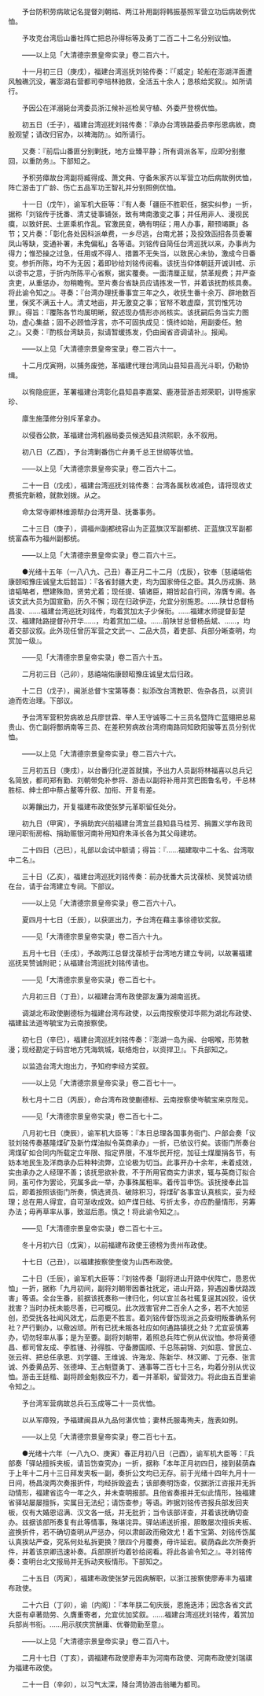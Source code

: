 <!-- { "loadSidebar": true } -->
　　予台防积劳病故记名提督刘朝祜、两江补用副将韩振基照军营立功后病故例优恤。

　　予攻克台湾后山番社阵亡把总孙得标等及勇丁二百二十二名分别议恤。

　　——以上见「大清德宗景皇帝实录」卷二百六十。

　　十一月初三日（庚戌），福建台湾巡抚刘铭传奏：『「威定」轮船在澎湖洋面遭风触礁沉没，署澎湖右营都司李培林驰救，全活五十余人；恳核给奖叙』。如所请行。

　　予因公在洋溺毙台湾委员浙江候补巡检吴守植、外委严登榜优恤。

　　初五日（壬子），福建台湾巡抚刘铭传奏：『承办台湾铁路委员李彤恩病故，商股观望；请改归官办，以裨海防』。如所请行。

　　又奏：『前后山番匪分别剿抚，地方业臻平静；所有调派各军，应即分别撤回，以重防务』。下部知之。

　　予积劳瘴故台湾副将臧得成、萧文典、守备朱家齐以军营立功后病故例优恤，阵亡游击丁广龄、伤亡五品军功王智礼并分别照例优恤。

　　十一日（戊午），谕军机大臣等：『有人奏「疆臣不胜职任，据实纠参」一折，据称「刘铭传于抚番、清丈徒事铺张，致有埤南激变之事；并任用非人、漫视民瘼，以致奸民、土匪乘机作乱。官激民变，确有明征；用人办事，颟顸竭蹶」各节；又片奏：「彰化各处因科派单费，一乡尽逃，台南尤甚；及投效函招各员委署凤山等缺，变通补署，未免偏私」各等语。刘铭传自简任台湾巡抚以来，办事尚为得力；惟恐操之过急，任用或不得人、措置不无失当，以致民心未协，激成今日番变。参折所陈，均不为无因；着即钞给刘铭传阅看。该抚当仰体朝廷开诚训戒、示以谤书之意，于折内所陈平心省察，据实覆奏。一面清厘正赋，禁革规费；并严查贪吏，从重惩办，勿稍瞻徇。至片奏台省缺员应请拣发一节，并着该抚酌核具奏。将此谕令知之』。寻奏：『台湾办理抚番事宜三年之久，收抚生番十余万、辟地数百里，保奖不满五十人。清丈地亩，并无激变之事；官帑不敢虚糜，赏罚惟凭功罪』。得旨：『覆陈各节均属明晰，叙述现办情形亦尚核实。该抚嗣后务当实力图功，虚心集益；固不必顾恤浮言，亦不可固执成见：慎终如始，用副委任。勉之』。又奏：『酌核台湾缺员，拟请暂缓拣发，仍由闽省咨调请补』。报闻。

　　——以上见「大清德宗景皇帝宝录」卷二百六十一。

　　十二月戊寅朔，以捕务废弛，革福建代理台湾凤山县知县高光斗职，仍勒协缉。

　　以徇隐庇匪，革署福建台湾彰化县知县李嘉棠、鹿港营游击郑荣职，训导施家珍、

　　廪生施藻修分别斥革拿办。

　　以侵吞公款，革福建台湾机器局委员候选知县洪熙职，永不叙用。

　　初八日（乙酉），予台湾剿番伤亡弁勇千总王世纲等优恤。

　　——以上见「大清德宗景皇帝实录」卷二百六十二。

　　二十一日（戊戌），福建台湾巡抚刘铭传奏：台湾各属秋收减色，请将现收丈费抵完新粮，就款划拨。从之。

　　命太常寺卿林维源帮办台湾开垦、抚番事务。

　　二十三日（庚子），调福州副都统容山为正蓝旗汉军副都统、正蓝旗汉军副都统富森布为福州副都统。

　　——以上见「大清德宗景皇帝实录」卷二百六十三。

　　●光绪十五年（一八八九、己丑）春正月二十二月（戊辰），钦奉〔慈禧端佑康颐昭豫庄诚皇太后懿旨〕：『各省封疆大吏，均为国家倚任之臣。其久历戎旃、熟谙韬略者，懋建殊勋，贤劳尤着；现任提、镇诸臣，期皆起自行间，洊膺专阃。各该文武大员为国宣勤，历久不懈；现在归政伊迩，允宜分别施恩。……陕廿总督杨昌浚、……福建台湾巡抚刘铭传，均着赏加太子少保衔。……福建水师提督彭楚汉、福建陆路提督孙开华……，均着赏加二级。……前陕甘总督杨岳斌、……，均着交部议叙。此外现任曾历军营之文武一、二品大员，着吏部、兵部分晰查明，均赏加一级』。

　　——见「大清德宗景皇帝实录」卷二百六十五。

　　二月初三日（己卯），慈禧端佑康颐昭豫庄诚皇太后归政。

　　十二日（戊子），闽浙总督卞宝第等奏：拟添改台湾教职、佐杂各员，以资训迪而佐治理。下部议。

　　予台湾军营积劳病故总兵廖世霖、举人王守诚等二十三员名暨阵亡蓝翎把总易贵山、伤亡副将酆炳南等三员、在差积劳病故台湾府南路同知欧阳骏等五员分别优恤。

　　——以上见「大清德宗景皇帝实录」卷二百六十六。

　　三月初五日（庚戌），以台番归化逆首就擒，予出力人员副将林福喜以总兵记名简放，都司郑有勤、刘朝带免补参将、游击以副将补用并赏巴图鲁名号，千总林胜标、绅士郎中蔡占鳌等升叙、加衔、开复有差。

　　以筹饟出力，开复福建布政使张梦元革职留任处分。

　　初九日（甲寅），予捐助宾兴前福建台湾宜兰县知县马桂芳、捐置义学布政司理问职衔房榕、捐助赈银河南补用知府朱泽长各为其父母建坊。

　　二十四日（己巳），礼部以会试中额请；得旨：『……福建取中二十名、台湾取中二名』。

　　三十日（乙亥），福建台湾巡抚刘铭传奏：前办抚番大员沈葆桢、吴赞诚功绩在台，请于台湾建立专祠。下部议。

　　——以上见「大清德宗景皇帝实录」卷二百六十八。

　　夏四月十七日（壬辰），以获匪出力，予台湾在藉主事徐德钦奖叙。

　　——见「大清德宗景皇帝实录」卷二百六十九。

　　五月十七日（壬戌），予故两江总督沈葆桢于台湾地方建立专祠，以故署福建巡抚吴赞诚附祀；从福建台湾巡抚刘铭传请也。

　　——见「大清德宗景皇帝实录」卷二百七十。

　　六月初三日（丁丑），以福建台湾布政使邵友濂为湖南巡抚。

　　调湖北布政使蒯德标为福建台湾布政使，以云南按察使邓华熙为湖北布政使、福建盐法道岑毓宝为云南按察使。

　　初七日（辛巳），福建台湾巡抚刘铭传奏：『澎湖一岛为闽、台咽喉，形势散漫；现经勘定于码宫地方凭海筑城，联络炮台，以资捍卫』。下兵部知之。

　　以监造台湾大炮出力，予知府李经方奖叙。

　　——以上见「大清德宗景皇帝实录」卷二百七十一。

　　秋七月十二日（丙辰），命台湾布政使蒯德标、云南按察使岑毓宝来京陛见。

　　——见「大清德宗景皇帝实录」卷二百七十二。

　　八月初七日（庚辰），谕军机大臣等：『本日总理各国事务衙门、户部会奏「议驳刘铭传奏基隆煤矿及新竹煤油拟令英商承办」一折，已依议行矣。该衙门所奏台湾煤矿如合同内所载定立年限、指定界限，不准华民开挖，加征土煤厘捐各节，有妨本地民生及洋商承办后种种流弊，立论极为切当。此事开办十余年，未着成效，实由承办之人经理不善；该抚思欲补救，不于所用官商实力讲求，辄与英商订拟合同，虽可作为罢论，究属多此一举，办事殊属粗率。着传旨申饬。该抚接奉此旨后，即着按照该衙门所奏，慎选贤员、破除积习，将煤矿各事宜认真核实，妥为经理；总在用人得宜，自可渐收成效。如产煤日绌、亏折太多，亦应酌量情形，另筹办法；毋再草率从事，致滋后患。慎之！将此谕令知之』。

　　——见「大清德宗景皇帝实录」卷二百七十三。

　　冬十月初六日（戊寅），以前福建布政使王德榜为贵州布政使。

　　十七日（己丑），以福建按察使奎俊为山西布政使。

　　二十日（壬辰），谕军机大臣等：『刘铭传奏「副将进山开路中伏阵亡，恳恩优恤」一折，据称「九月初间，副将刘朝带因番社抚定，进山开路，猝遇凶番伏路戕害」等语。全台生番，前据该抚奏称一律归化，何以宜兰各社辄复逞其凶狡，设伏戕害？当时办抚未能尽善，已可概见。此次戕害官弁二百余人之多，若不大加惩创，恐受抚各社闻风效尤，后患更不胜言。着刘铭传督饬现派之员查明叛番确系何社？严行剿办，以儆凶顽。所有已抚未叛各社应如何通路镇抚之处？尤宜妥慎筹办，切勿轻率从事；是为至要。副将刘朝带，着照总兵阵亡例从优议恤。参将黄德昌、都司曾友成、李胜锺、孙得胜、守备滕国顺、千总陈嗣锦、刘如意、曾民立、张云祥、把总任承恩、刘学疆、王维诚、许海龙、陈新华、林汉卿、丁元泰、张言诚、外委黄品芳、张德坤、王占魁暨勇丁、通事等二百七十三名，均着分别从优议恤。游击王廷楷、副将顾金魁救应不力，着一并革职，留营效力。将此由五百里谕令知之』。

　　予台湾军营病故总兵石玉成等二十一员优恤。

　　以从军瘴殁，予福建闽县从九品何湛优恤；妻林氏服毒殉夫，旌表如例。

　　——以上见「大清德宗景皇帝实录」卷二百七十五。

　　●光绪十六年（一八九○、庚寅）春正月初八日（己酉），谕军机大臣等：『兵部奏「驿站擅拆夹板，请旨饬查究办」一折，据称「本年正月初四日，接到裴荫森于上年十二月十三日拜发夹板一副，奏折公文均已无存。前于光绪十四年九月十一日间，杨昌浚两次奏报折件，均经拆毁盗去；该部奏明饬查，仅据浙江咨报并无拆动情形，福建省迄今一年之久，并未查明报部。且他省奏报并无似此情形，独福建省驿站屡屡擅拆，实属目无法纪；请饬查参」等语。昨据刘铭传咨报兵部发回夹板，仅有大婚恩诏满、汉文各一纸，并无批折；当令该部详查，并着该抚确切查办。兹据该部所奏复有此等情事，殊堪诧异。驿站递送折报，胆敢屡次擅拆夹板、盗换折件，若不确切查明从严惩办，何以肃邮政而儆效尤！着卞宝第、刘铭传饬属认真挨站严查，究系何处私拆更换？限四个月覆奏，毋许延宕。裴荫森此次所奏折件，并着该京卿迅速补奏。兵部原折均着钞给阅看。将此各谕令知之』。寻刘铭传奏：查明台北文报局并无拆动夹板情形。下部知之。

　　二十五日（丙寅），福建布政使张梦元因病解职，以浙江按察使廖寿丰为福建布政使。

　　二十六日（丁卯），谕〔内阁〕：『本年朕二旬庆辰，恩施迭沛；因念各省文武大臣有卓著勋劳、久膺重寄者，允宜优加奖叙。……福建台湾巡抚刘铭传，着赏加兵部尚书衔。……用示朕庆赏酬庸、优眷勋勤至意』。

　　——以上见「大清德宗景皇帝实录」卷二百八十。

　　二月十七日（丁亥），调福建布政使廖寿丰为河南布政使、河南布政使刘瑞祺为福建布政使。

　　二十一日（辛卯），以习气太深，降台湾协游击翁曦为都司。

